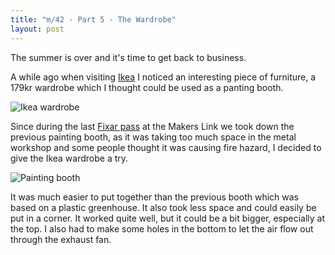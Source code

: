 ```yaml
---
title: "m/42 - Part 5 - The Wardrobe"
layout: post
---
```


The summer is over and it's time to get back to business.

A while ago when visiting [Ikea](https://ikea.se) I noticed an interesting piece of furniture, a 179kr wardrobe which I thought could be used as a panting booth.

![Ikea wardrobe](/assets/images/m42/garderob.png)

Since during the last [Fixar pass](https://makerslink.se/bli-makervard/) at the Makers Link we took down the previous painting booth, as it was taking too much space in the metal workshop and some people thought it was causing fire hazard, I decided to give the Ikea wardrobe a try.

![Painting booth](/assets/images/m42/ikea-wardrobe.jpg)

It was much easier to put together than the previous booth which was based on a plastic greenhouse. It also took less space and could easily be put in a corner. It worked quite well, but it could be a bit bigger, especially at the top. I also had to make some holes in the bottom to let the air flow out through the exhaust fan.
